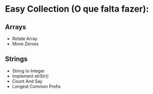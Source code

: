 # Easy Collection (O que falta fazer):

## Arrays
* Rotate Array
* Move Zeroes

## Strings
* String to Integer
* Implement strStr()
* Count And Say
* Longest Common Prefix
